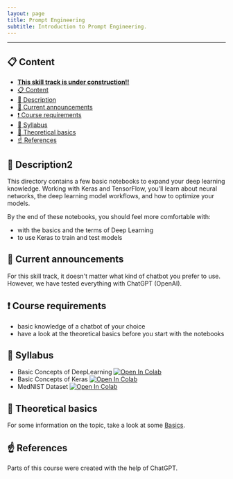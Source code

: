 ```yaml
---
layout: page
title: Prompt Engineering
subtitle: Introduction to Prompt Engineering.
---
```


---

## 📋 Content
- [**This skill track is under construction!!**](#this-skill-track-is-under-construction)
- [📋 Content](#-content)
- [📄 Description](#-description)
- [📣 Current announcements](#-current-announcements)
- [❗ Course requirements](#-course-requirements)
- [📒 Syllabus](#-syllabus)
- [📝 Theoretical basics](#-theoretical-basics)
- [☝️ References](#️-references)


## 📄 Description2
This directory contains a few basic notebooks to expand your deep learning knowledge. Working with Keras and TensorFlow, you’ll learn about neural networks, the deep learning model workflows, and how to optimize your models.

By the end of these notebooks, you should feel more comfortable with:
- with the basics and the terms of Deep Learning
- to use Keras to train and test models


## 📣 Current announcements
For this skill track, it doesn't matter what kind of chatbot you prefer to use. However, we have tested everything with ChatGPT (OpenAI). 


## ❗ Course requirements
- basic knowledge of a chatbot of your choice
- have a look at the theoretical basics before you start with the notebooks


## 📒 Syllabus
- Basic Concepts of DeepLearning <a href="https://colab.research.google.com/github/University-Clinic-of-Neuroradiology/python-bootcamp/blob/main/notebooks/DeepLearning/01_introduction_DL.ipynb"><img src="https://colab.research.google.com/assets/colab-badge.svg" alt="Open In Colab"/></a>
- Basic Concepts of Keras <a href="https://colab.research.google.com/github/University-Clinic-of-Neuroradiology/python-bootcamp/blob/main/notebooks/DeepLearning/02_introduction_keras.ipynb"><img src="https://colab.research.google.com/assets/colab-badge.svg" alt="Open In Colab"/></a>
- MedNIST Dataset <a href="https://colab.research.google.com/github/University-Clinic-of-Neuroradiology/python-bootcamp/blob/main/notebooks/DeepLearning/03_introduction_MNIST.ipynb"><img src="https://colab.research.google.com/assets/colab-badge.svg" alt="Open In Colab"/></a>


## 📝 Theoretical basics
For some information on the topic, take a look at some [Basics](./theoretical_basics/prompt_engineering.md).


## ☝️ References
Parts of this course were created with the help of ChatGPT.
